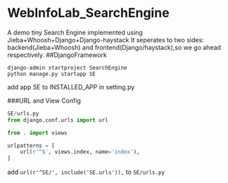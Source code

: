 # WebInfoLab_SearchEngine
A demo tiny Search Engine implemented using Jieba+Whoosh+Django+Django-haystack
It seperates to two sides: backend(Jieba+Whoosh) and frontend(Django/haystack),so we go ahead respectively.
##DjangoFramework
```
django-admin startproject SearchEngine
python manage.py startapp SE
```
add app SE to INSTALLED_APP in setting.py

###URL and View Config
```python
SE/urls.py
from django.conf.urls import url

from . import views

urlpatterns = [
    url(r'^$', views.index, name='index'),
]
```
add `url(r'^SE/', include('SE.urls')),` to `SE/urls.py`

